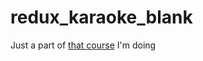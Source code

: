 # redux_karaoke_blank

Just a part of [that course](https://github.com/RoryMearns/react-help-queue) I'm doing
